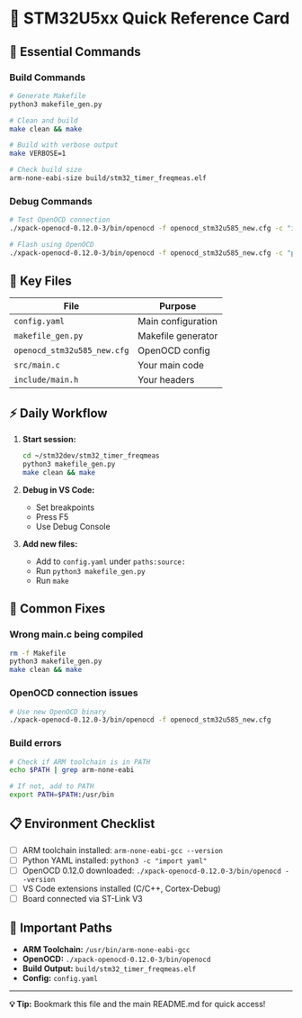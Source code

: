 # 🚀 STM32U5xx Quick Reference Card

## 🔧 Essential Commands

### Build Commands
```bash
# Generate Makefile
python3 makefile_gen.py

# Clean and build
make clean && make

# Build with verbose output
make VERBOSE=1

# Check build size
arm-none-eabi-size build/stm32_timer_freqmeas.elf
```

### Debug Commands
```bash
# Test OpenOCD connection
./xpack-openocd-0.12.0-3/bin/openocd -f openocd_stm32u585_new.cfg -c "init" -c "targets" -c "exit"

# Flash using OpenOCD
./xpack-openocd-0.12.0-3/bin/openocd -f openocd_stm32u585_new.cfg -c "program build/stm32_timer_freqmeas.elf verify reset exit"
```

## 📁 Key Files

| File | Purpose |
|------|---------|
| `config.yaml` | Main configuration |
| `makefile_gen.py` | Makefile generator |
| `openocd_stm32u585_new.cfg` | OpenOCD config |
| `src/main.c` | Your main code |
| `include/main.h` | Your headers |

## ⚡ Daily Workflow

1. **Start session:**
   ```bash
   cd ~/stm32dev/stm32_timer_freqmeas
   python3 makefile_gen.py
   make clean && make
   ```

2. **Debug in VS Code:**
   - Set breakpoints
   - Press F5
   - Use Debug Console

3. **Add new files:**
   - Add to `config.yaml` under `paths:source:`
   - Run `python3 makefile_gen.py`
   - Run `make`

## 🚨 Common Fixes

### Wrong main.c being compiled
```bash
rm -f Makefile
python3 makefile_gen.py
make clean && make
```

### OpenOCD connection issues
```bash
# Use new OpenOCD binary
./xpack-openocd-0.12.0-3/bin/openocd -f openocd_stm32u585_new.cfg
```

### Build errors
```bash
# Check if ARM toolchain is in PATH
echo $PATH | grep arm-none-eabi

# If not, add to PATH
export PATH=$PATH:/usr/bin
```

## 📋 Environment Checklist

- [ ] ARM toolchain installed: `arm-none-eabi-gcc --version`
- [ ] Python YAML installed: `python3 -c "import yaml"`
- [ ] OpenOCD 0.12.0 downloaded: `./xpack-openocd-0.12.0-3/bin/openocd --version`
- [ ] VS Code extensions installed (C/C++, Cortex-Debug)
- [ ] Board connected via ST-Link V3

## 🔗 Important Paths

- **ARM Toolchain:** `/usr/bin/arm-none-eabi-gcc`
- **OpenOCD:** `./xpack-openocd-0.12.0-3/bin/openocd`
- **Build Output:** `build/stm32_timer_freqmeas.elf`
- **Config:** `config.yaml`

---

**💡 Tip:** Bookmark this file and the main README.md for quick access! 